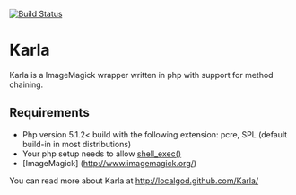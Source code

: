 [![Build Status](https://secure.travis-ci.org/localgod/Karla.png?branch=master)](http://travis-ci.org/localgod/Karla)

Karla
=====

Karla is a ImageMagick wrapper written in php with support for method chaining. 

Requirements
------------
 * Php version 5.1.2< build with the following extension: pcre, SPL (default build-in in most distributions)
 * Your php setup needs to allow [shell_exec()](http://php.net/manual/en/function.shell-exec.php)
 * [ImageMagick] (http://www.imagemagick.org/)

You can read more about Karla at http://localgod.github.com/Karla/